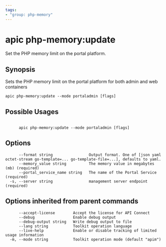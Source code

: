 ```yaml
---
tags:
- "group: php-memory"
---
```

# apic php-memory:update

Set the PHP memory limit on the portal platform.

## Synopsis

Sets the PHP memory limit on the portal platform for both admin and web containers

```
apic php-memory:update --mode portaladmin [flags]
```

## Possible Usages

```

      apic php-memory:update --mode portaladmin [flags]

```

## Options

```
      --format string                Output format. One of [json yaml octet-stream go-template=... go-template-file=...], defaults to yaml.
      --memory_value string          The memory value in megabytes (mb) (required)
      --portal_service_name string   The name of the Portal Service (required)
  -s, --server string                management server endpoint (required)
```

## Options inherited from parent commands

```
      --accept-license        Accept the license for API Connect
      --debug                 Enable debug output
      --debug-output string   Write debug output to file
      --lang string           Toolkit operation language
      --live-help             Enable or disable tracking of limited usage information
  -m, --mode string           Toolkit operation mode (default "apim")
```
